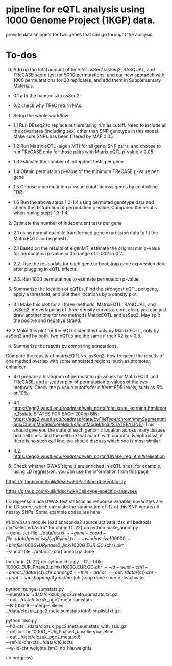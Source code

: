 # pipeline for eQTL analysis using 1000 Genome Project (1KGP) data. 
provide data snippets for two genes that can go throught the analysis

# To-dos

0. Add up the total amount of time for asSeq1/asSeq2, RASQUAL, and TReCASE score test for 5000 permutations, and our new appraoch with 1000 permuatations for 20 replicates, and add them in Supplementary Materials. 

+ 0.1 add the bamtools to asSeq2.

+ 0.2 check why TReC return NAs.

1. Setup the whole workflow

+ 1.1 Run DEseq2 to replace outliers using 4/n as cutoff. Need to include all the covariates (including sex) other than SNP genotype in this model. Make sure SNPs has been filtered by MAF 0.05. 

+ 1.2 Run Matrix eQTL (eigen MT) for all gene, SNP pairs, and choose to run TReCASE only for those pairs with Matrix eQTL p-value < 0.05

+ 1.3 Estimate the number of indepdent tests per gene 

+ 1.4 Obtain permutaion p-value of the minimum TReCASE p-value per gene

+ 1.5 Choose a permutation p-value cutoff across genes by controlling FDR. 

+ 1.6 Run the above steps 1.2-1.4 using permuted genotype data and check the distribution of permutation p-value. Compared the resutls when runing steps 1.3-1.4. 


2. Estimate the number of independent tests per gene

+ 2.1 using normal quantile transformed gene expression data to fit the MatrixEQTL and eigenMT. 

+ 2.1 Based on the results of eigenMT, estimate the original min p-value for permutation p-value in the range of 0.002 to 0.2. 

+ 2.2. Use the resisudals for each gene to bootstrap gene expression data after plugging in eQTL effects. 

+ 2.3. Run 1000 permutatinos to esitmate permuation p-value. 


3. Summarize the location of eQTLs. Find the strongest eQTL per gene, apply a threshold, and plot their locations by a density plot. 

+ 3.1 Make this plot for all three methods, MatrixEQTL, RASQUAL, and asSeq2, if overlapping of three density curves are not clear, you can just draw another one for two methods MatrixEQTL and asSeq2. May split the positve and negative strand. 

+3.2 Make this plot for the eQTLs identified only by Matrix EQTL, only by asSeq2 and by both. two eQTLs are the same if their R2 is > 0.8. 


4. Summarize the resutls by comparing annotations. 

Compare the reuslts of matrixEQTL vs. asSeq2, how frequent the resutls of one method overlap with some annotated regions, such as promoter, enhancer

+ 4.0 prepare a histogram of permutation p-values for MatrixEQTL and TReCASE, and a scatter plot of permutation p-values of the two methods. Check the p-value cutoffs for differnt FDR levels, such as 5% or 10%. 

+ 4.1 https://egg2.wustl.edu/roadmap/web_portal/chr_state_learning.html#core_15state
STATES FOR EACH 200bp BIN: 
https://egg2.wustl.edu/roadmap/data/byFileType/chromhmmSegmentations/ChmmModels/coreMarks/jointModel/final/STATEBYLINE/. This should give you the state of each genomic location across many tissues and cell lines. find the cell line that match with our data, lymphoblast, if there is no such cell line, we should discuss which one is most similar. 

+ 4.2. https://egg2.wustl.edu/roadmap/web_portal/DNase_reg.html#delieation



6. Check whether GWAS signals are enriched in eQTL sites, for example, using LD regression. 
you can use the information from this page

https://github.com/bulik/ldsc/wiki/Partitioned-Heritability

https://github.com/bulik/ldsc/wiki/Cell-type-specific-analyses

LD regressoin use GWAS test statistic as response variable, covariates are the LD score, which calculate the summation of R2 of this SNP versus all nearby SNPs. Some example codes are here

#!/bin/bash
module load anaconda2
source activate ldsc
ml bedtools
ct="selected.Astro"
for chr in {1..22}
do
python make_annot.py \
		--gene-set-file ../data/${ct}.txt \
		--gene-coord-file ../data/geneList_all_hg19_final.txt \
		--windowsize 100000 \
		--bimfile 1000G_EUR_Phase3_plink/1000G.EUR.QC.${chr}.bim \
		--annot-file ../data/${ct}.${chr}.annot.gz
done

for chr in {1..22}
do
python ldsc.py --l2 --bfile 1000G_EUR_Phase3_plink/1000G.EUR.QC.${chr} \
    --ld-wind-cm 1 --annot ../data/${ct}.${chr}.annot.gz --thin-annot \
    --out ../data/${ct}.${chr} --print-snps hapmap3_snps/hm.${chr}.snp
done
source deactivate


python munge_sumstats.py \
--sumstats ../data/clozuk_pgc2.meta.sumstats.txt.gz \
--out ../data/clozuk_pgc2.meta.sumstats \
--N 105318 --merge-alleles \
../data/clozuk_pgc2.meta.sumstats.info9.snplist.txt.gz



python ldsc.py \
--h2-cts ../data/clozuk_pgc2.meta.sumstats_with_rsid.gz \
--ref-ld-chr 1000G_EUR_Phase3_baseline/baseline. \
--out ../data/clozuk_pgc2.meta_ct6 \
--ref-ld-chr-cts ../data/ct6.ldcts \
--w-ld-chr weights_hm3_no_hla/weights.




(in progress)
